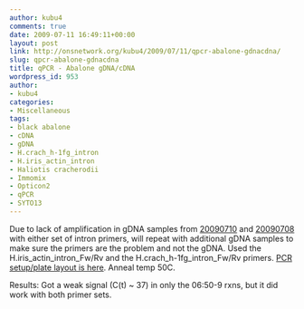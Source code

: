 ```yaml
---
author: kubu4
comments: true
date: 2009-07-11 16:49:11+00:00
layout: post
link: http://onsnetwork.org/kubu4/2009/07/11/qpcr-abalone-gdnacdna/
slug: qpcr-abalone-gdnacdna
title: qPCR - Abalone gDNA/cDNA
wordpress_id: 953
author:
- kubu4
categories:
- Miscellaneous
tags:
- black abalone
- cDNA
- gDNA
- H.crach_h-1fg_intron
- H.iris_actin_intron
- Haliotis cracherodii
- Immomix
- Opticon2
- qPCR
- SYTO13
---
```


Due to lack of amplification in gDNA samples from [20090710](/Sam%27s+Working+Notebook+Jun-Aug+2009#sjw20090710) and [20090708](/Sam%27s+Working+Notebook+Jun-Aug+2009#sjw20090708) with either set of intron primers, will repeat with additional gDNA samples to make sure the primers are the problem and not the gDNA. Used the H.iris_actin_intron_Fw/Rv and the H.crach_h-1fg_intron_Fw/Rv primers. [PCR setup/plate layout is here](http://eagle.fish.washington.edu/Arabidopsis/Notebook%20Workup%20Files/20090713-01.jpg). Anneal temp 50C.

Results: Got a weak signal (C(t) ~ 37) in only the 06:50-9 rxns, but it did work with both primer sets.
